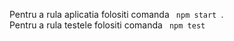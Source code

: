 Pentru a rula aplicatia folositi comanda <code> npm start </code>. <br/>
Pentru a rula testele folositi comanda <code> npm test </code> 
